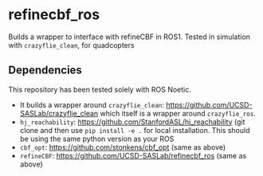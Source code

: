 # refinecbf_ros
Builds a wrapper to interface with refineCBF in ROS1. Tested in simulation with `crazyflie_clean`, for quadcopters

## Dependencies
This repository has been tested solely with ROS Noetic.
- It builds a wrapper around `crazyflie_clean`: https://github.com/UCSD-SASLab/crazyflie_clean which itself is a wrapper around `crazyflie_ros`.
- `hj_reachability`: https://github.com/StanfordASL/hj_reachability (git clone and then use `pip install -e .` for local installation. This should be using the same python version as your ROS
- `cbf_opt`: https://github.com/stonkens/cbf_opt (same as above)
- `refineCBF`: https://github.com/UCSD-SASLab/refinecbf_ros (same as above)